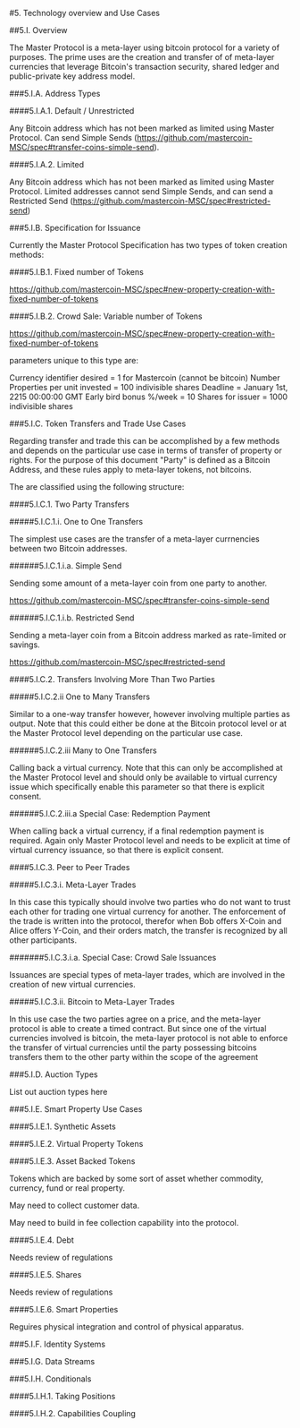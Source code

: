 #5. Technology overview and Use Cases

##5.I. Overview

The Master Protocol is a meta-layer using bitcoin protocol for a variety of purposes.  The prime uses are the creation and transfer of of meta-layer currencies that leverage Bitcoin's transaction security, shared ledger and public-private key address model.

###5.I.A. Address Types

####5.I.A.1. Default / Unrestricted

Any Bitcoin address which has not been marked as limited using Master Protocol. Can send Simple Sends (https://github.com/mastercoin-MSC/spec#transfer-coins-simple-send).

####5.I.A.2. Limited

Any Bitcoin address which has not been marked as limited using Master Protocol.  Limited addresses cannot send Simple Sends, and can send a Restricted Send (https://github.com/mastercoin-MSC/spec#restricted-send)


###5.I.B. Specification for Issuance

Currently the Master Protocol Specification has two types of token creation methods:

####5.I.B.1. Fixed number of Tokens

https://github.com/mastercoin-MSC/spec#new-property-creation-with-fixed-number-of-tokens

####5.I.B.2. Crowd Sale: Variable number of Tokens

https://github.com/mastercoin-MSC/spec#new-property-creation-with-fixed-number-of-tokens

parameters unique to this type are:

Currency identifier desired = 1 for Mastercoin (cannot be bitcoin)
Number Properties per unit invested = 100 indivisible shares
Deadline = January 1st, 2215 00:00:00 GMT
Early bird bonus %/week = 10
Shares for issuer = 1000 indivisible shares


###5.I.C. Token Transfers and Trade Use Cases

Regarding transfer and trade this can be accomplished by a few methods and depends on the particular use case in terms of transfer of property or rights.  For the purpose of this document "Party" is defined as a Bitcoin Address, and these rules apply to meta-layer tokens, not bitcoins.

The are classified using the following structure:

####5.I.C.1. Two Party Transfers

#####5.I.C.1.i. One to One Transfers

The simplest use cases are the transfer of a meta-layer currnencies between two Bitcoin addresses.

######5.I.C.1.i.a. Simple Send

Sending some amount of a meta-layer coin from one party to another.

https://github.com/mastercoin-MSC/spec#transfer-coins-simple-send

######5.I.C.1.i.b. Restricted Send 

Sending a meta-layer coin from a Bitcoin address marked as rate-limited or savings.

https://github.com/mastercoin-MSC/spec#restricted-send


####5.I.C.2. Transfers Involving More Than Two Parties

#####5.I.C.2.ii One to Many Transfers

Similar to a one-way transfer however, however involving multiple parties as output.  Note that this could either be done at the Bitcoin protocol level or at the Master Protocol level depending on the particular use case.  

######5.I.C.2.iii Many to One Transfers

Calling back a virtual currency. Note that this can only be accomplished at the Master Protocol level and should only be available to virtual currency issue which specifically enable this parameter so that there is explicit consent.

######5.I.C.2.iii.a Special Case: Redemption Payment

When calling back a virtual currency, if a final redemption payment is required.  Again only Master Protocol level and needs to be explicit at time of virtual currency issuance, so that there is explicit consent.

####5.I.C.3. Peer to Peer Trades

#####5.I.C.3.i. Meta-Layer Trades

In this case this typically should involve two parties who do not want to trust each other for trading one virtual currency for another.  The enforcement of the trade is written into the protocol, therefor when Bob offers X-Coin and Alice offers Y-Coin, and their orders match, the transfer is recognized by all other participants.

#######5.I.C.3.i.a. Special Case: Crowd Sale Issuances

Issuances are special types of meta-layer trades, which are involved in the creation of new virtual currencies.

#####5.I.C.3.ii. Bitcoin to Meta-Layer Trades

In this use case the two parties agree on a price, and the meta-layer protocol is able to create a timed contract. But since one of the virtual currencies involved is bitcoin, the meta-layer protocol is not able to enforce the transfer of virtual currencies until the party possessing bitcoins transfers them to the other party within the scope of the agreement


###5.I.D. Auction Types

List out auction types here


###5.I.E. Smart Property Use Cases


####5.I.E.1. Synthetic Assets

####5.I.E.2. Virtual Property Tokens

####5.I.E.3. Asset Backed Tokens

Tokens which are backed by some sort of asset whether commodity, currency, fund or real property.

May need to collect customer data.

May need to build in fee collection capability into the protocol.

####5.I.E.4. Debt

Needs review of regulations

####5.I.E.5. Shares

Needs review of regulations

####5.I.E.6. Smart Properties

Reguires physical integration and control of physical apparatus.

###5.I.F. Identity Systems

###5.I.G. Data Streams

###5.I.H. Conditionals

####5.I.H.1. Taking Positions

####5.I.H.2. Capabilities Coupling



